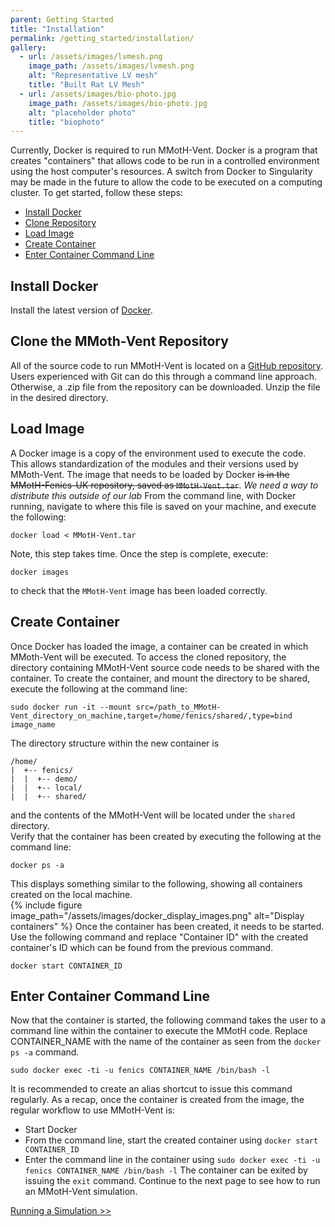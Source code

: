 ```yaml
---
parent: Getting Started
title: "Installation"
permalink: /getting_started/installation/
gallery:
  - url: /assets/images/lvmesh.png
    image_path: /assets/images/lvmesh.png
    alt: "Representative LV mesh"
    title: "Built Rat LV Mesh"
  - url: /assets/images/bio-photo.jpg
    image_path: /assets/images/bio-photo.jpg
    alt: "placeholder photo"
    title: "biophoto"
---
```


Currently, Docker is required to run MMotH-Vent. Docker is a program that creates "containers" that allows code to be run in a controlled environment using the host computer's resources. A switch from Docker to Singularity may be made in the future to allow the code to be executed on a computing cluster. To get started, follow these steps:  
  * [Install Docker](#install-docker)
  * [Clone Repository](#clone-the-mmoth-vent-repository)
  * [Load Image](#load-image)
  * [Create Container](#create-container)
  * [Enter Container Command Line](#enter-container-command-line)

## Install Docker
Install the latest version of [Docker](http://www.docker.com).

## Clone the MMoth-Vent Repository
All of the source code to run MMotH-Vent is located on a [GitHub repository](https://github.com/mmoth-kurtis/MMotH-Fenics-UK.git). Users experienced with Git can do this through a command line approach. Otherwise, a .zip file from the repository can be downloaded. Unzip the file in the desired directory.

## Load Image  
A Docker image is a copy of the environment used to execute the code. This allows standardization of the modules and their versions used by MMoth-Vent. The image that needs to be loaded by Docker ~~is in the MMotH-Fenics-UK repository, saved as ```MMotH-Vent.tar```~~. *We need a way to distribute this outside of our lab* From the command line, with Docker running, navigate to where this file is saved on your machine, and execute the following:  
```
docker load < MMotH-Vent.tar
```
Note, this step takes time. Once the step is complete, execute:
```
docker images
```
to check that the ```MMotH-Vent``` image has been loaded correctly.


## Create Container
Once Docker has loaded the image, a container can be created in which MMoth-Vent will be executed. To access the cloned repository, the directory containing MMotH-Vent source code needs to be shared with the container. To create the container, and mount the directory to be shared, execute the following at the command line:  
```
sudo docker run -it --mount src=/path_to_MMotH-Vent_directory_on_machine,target=/home/fenics/shared/,type=bind image_name
```
The directory structure within the new container is  
```
/home/  
|  +-- fenics/  
|  |  +-- demo/  
|  |  +-- local/  
|  |  +-- shared/  
```
and the contents of the MMotH-Vent will be located under the ```shared``` directory.  
Verify that the container has been created by executing the following at the command line:
```
docker ps -a
```
This displays something similar to the following, showing all containers created on the local machine.   
{% include figure image_path="/assets/images/docker_display_images.png" alt="Display containers" %}
Once the container has been created, it needs to be started. Use the following command and replace "Container ID" with the created container's ID which can be found from the previous command.
```
docker start CONTAINER_ID
```

## Enter Container Command Line
Now that the container is started, the following command takes the user to a command line within the container to execute the MMotH code. Replace CONTAINER_NAME with the name of the container as seen from the ```docker ps -a``` command.
```
sudo docker exec -ti -u fenics CONTAINER_NAME /bin/bash -l
```
It is recommended to create an alias shortcut to issue this command regularly. As a recap, once the container is created from the image, the regular workflow to use MMotH-Vent is:
* Start Docker
* From the command line, start the created container using ```docker start CONTAINER_ID```
* Enter the command line in the container using ```sudo docker exec -ti -u fenics CONTAINER_NAME /bin/bash -l```
The container can be exited by issuing the ```exit``` command. Continue to the next page to see how to run an MMotH-Vent simulation.

<a href="/MMotH-Vent/getting_started/running_demo/" class="btn btn--primary">Running a Simulation >></a>
